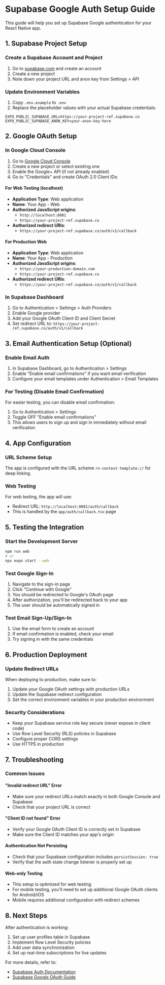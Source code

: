 # Supabase Google Auth Setup Guide

This guide will help you set up Supabase Google authentication for your React Native app.

## 1. Supabase Project Setup

### Create a Supabase Account and Project
1. Go to [supabase.com](https://supabase.com) and create an account
2. Create a new project
3. Note down your project URL and anon key from Settings > API

### Update Environment Variables
1. Copy `.env.example` to `.env`
2. Replace the placeholder values with your actual Supabase credentials:
```env
EXPO_PUBLIC_SUPABASE_URL=https://your-project-ref.supabase.co
EXPO_PUBLIC_SUPABASE_ANON_KEY=your-anon-key-here
```

## 2. Google OAuth Setup

### In Google Cloud Console
1. Go to [Google Cloud Console](https://console.cloud.google.com/)
2. Create a new project or select existing one
3. Enable the Google+ API (if not already enabled)
4. Go to "Credentials" and create OAuth 2.0 Client IDs:

#### For Web Testing (localhost)
- **Application Type**: Web application
- **Name**: Your App - Web
- **Authorized JavaScript origins**: 
  - `http://localhost:8081`
  - `https://your-project-ref.supabase.co`
- **Authorized redirect URIs**: 
  - `https://your-project-ref.supabase.co/auth/v1/callback`

#### For Production Web
- **Application Type**: Web application  
- **Name**: Your App - Production
- **Authorized JavaScript origins**: 
  - `https://your-production-domain.com`
  - `https://your-project-ref.supabase.co`
- **Authorized redirect URIs**: 
  - `https://your-project-ref.supabase.co/auth/v1/callback`

### In Supabase Dashboard
1. Go to Authentication > Settings > Auth Providers
2. Enable Google provider
3. Add your Google OAuth Client ID and Client Secret
4. Set redirect URL to: `https://your-project-ref.supabase.co/auth/v1/callback`

## 3. Email Authentication Setup (Optional)

### Enable Email Auth
1. In Supabase Dashboard, go to Authentication > Settings
2. Enable "Enable email confirmations" if you want email verification
3. Configure your email templates under Authentication > Email Templates

### For Testing (Disable Email Confirmation)
For easier testing, you can disable email confirmation:
1. Go to Authentication > Settings
2. Toggle OFF "Enable email confirmations"
3. This allows users to sign up and sign in immediately without email verification

## 4. App Configuration

### URL Scheme Setup
The app is configured with the URL scheme `rn-context-template://` for deep linking.

### Web Testing
For web testing, the app will use:
- Redirect URL: `http://localhost:8081/auth/callback`
- This is handled by the `app/auth/callback.tsx` page

## 5. Testing the Integration

### Start the Development Server
```bash
npm run web
# or
npx expo start --web
```

### Test Google Sign-In
1. Navigate to the sign-in page
2. Click "Continue with Google"
3. You should be redirected to Google's OAuth page
4. After authorization, you'll be redirected back to your app
5. The user should be automatically signed in

### Test Email Sign-Up/Sign-In
1. Use the email form to create an account
2. If email confirmation is enabled, check your email
3. Try signing in with the same credentials

## 6. Production Deployment

### Update Redirect URLs
When deploying to production, make sure to:
1. Update your Google OAuth settings with production URLs
2. Update the Supabase redirect configuration
3. Set the correct environment variables in your production environment

### Security Considerations
- Keep your Supabase service role key secure (never expose in client code)
- Use Row Level Security (RLS) policies in Supabase
- Configure proper CORS settings
- Use HTTPS in production

## 7. Troubleshooting

### Common Issues

#### "Invalid redirect URL" Error
- Make sure your redirect URLs match exactly in both Google Console and Supabase
- Check that your project URL is correct

#### "Client ID not found" Error  
- Verify your Google OAuth Client ID is correctly set in Supabase
- Make sure the Client ID matches your app's origin

#### Authentication Not Persisting
- Check that your Supabase configuration includes `persistSession: true`
- Verify that the auth state change listener is properly set up

#### Web-only Testing
- This setup is optimized for web testing
- For mobile testing, you'll need to set up additional Google OAuth clients for Android/iOS
- Mobile requires additional configuration with redirect schemes

## 8. Next Steps

After authentication is working:
1. Set up user profiles table in Supabase
2. Implement Row Level Security policies
3. Add user data synchronization
4. Set up real-time subscriptions for live updates

For more details, refer to:
- [Supabase Auth Documentation](https://supabase.com/docs/guides/auth)
- [Supabase Google OAuth Guide](https://supabase.com/docs/guides/auth/social-login/auth-google)
